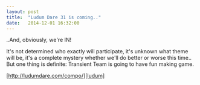 ```yaml
---
layout: post
title:  "Ludum Dare 31 is coming.."
date:   2014-12-01 16:32:00
---
```

..And, obviously, we're IN!

It's not determined who exactly will participate, it's unknown what theme will
be, it's a complete mystery whether we'll do better or worse this time.. But one
thing is definite: Transient Team is going to have fun making game.

[http://ludumdare.com/compo/][ludum]

[ludum]:    http://ludumdare.com/compo/
